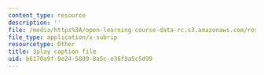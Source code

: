 ```yaml
---
content_type: resource
description: ''
file: /media/https%3A/open-learning-course-data-rc.s3.amazonaws.com/res-10-s95-physics-of-covid-19-transmission-fall-2020/b6170a9f9e2458098a5ce36f9a5c5d99_X1or8Ish5OU.vtt
file_type: application/x-subrip
resourcetype: Other
title: 3play caption file
uid: b6170a9f-9e24-5809-8a5c-e36f9a5c5d99
---
```


